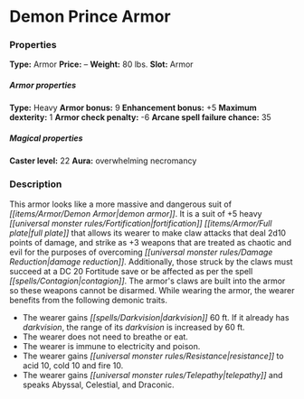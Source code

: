 ﻿---
Title: "Demon Prince Armor"
Type: "Armor"
Price: "–"
Weight: "80 lbs."
Slot: "Armor"
Armor properties Type: "Heavy"
Armor bonus: "9"
Enhancement bonus: "+5"
Maximum dexterity: "1"
Armor check penalty: "-6"
Arcane spell failure chance: "35"
Caster level: "22"
Aura: "overwhelming necromancy"
Description: |
  "This armor looks like a more massive and dangerous suit of demon armor. It is a suit of _+5 heavy fortification full plate_ that allows its wearer to make claw attacks that deal 2d10 points of damage, and strike as +3 weapons that are treated as chaotic and evil for the purposes of overcoming damage reduction. Additionally, those struck by the claws must succeed at a DC 20 Fortitude save or be affected as per the spell _contagion_. The armor's claws are built into the armor so these weapons cannot be disarmed. While wearing the armor, the wearer benefits from the following demonic traits."
Destruction: |
  "The _Demon Prince Armor_ dissolves if submerged in the tears of a demon lord. If that foul concoction is then drank by an angel, the armor is destroyed."
Sources: "['Ultimate Equipment']"
---

# Demon Prince Armor

### Properties

**Type:** Armor **Price:** – **Weight:** 80 lbs. **Slot:** Armor

##### Armor properties

**Type:** Heavy **Armor bonus:** 9 **Enhancement bonus:** +5 **Maximum dexterity:** 1 **Armor check penalty:** -6 **Arcane spell failure chance:** 35

##### Magical properties

**Caster level:** 22 **Aura:** overwhelming necromancy

### Description

This armor looks like a more massive and dangerous suit of _[[items/Armor/Demon Armor|demon armor]]_. It is a suit of +5 heavy _[[universal monster rules/Fortification|fortification]]_ _[[items/Armor/Full plate|full plate]]_ that allows its wearer to make claw attacks that deal 2d10 points of damage, and strike as +3 weapons that are treated as chaotic and evil for the purposes of overcoming _[[universal monster rules/Damage Reduction|damage reduction]]_. Additionally, those struck by the claws must succeed at a DC 20 Fortitude save or be affected as per the spell _[[spells/Contagion|contagion]]_. The armor's claws are built into the armor so these weapons cannot be disarmed. While wearing the armor, the wearer benefits from the following demonic traits.

* The wearer gains _[[spells/Darkvision|darkvision]]_ 60 ft. If it already has _darkvision_, the range of its _darkvision_ is increased by 60 ft.
* The wearer does not need to breathe or eat.
* The wearer is immune to electricity and poison.
* The wearer gains _[[universal monster rules/Resistance|resistance]]_ to acid 10, cold 10 and fire 10.
* The wearer gains _[[universal monster rules/Telepathy|telepathy]]_ and speaks Abyssal, Celestial, and Draconic.